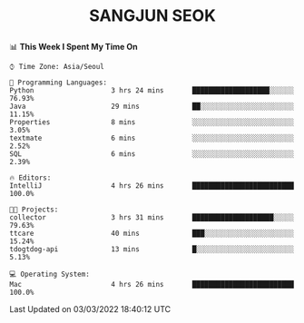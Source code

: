 <h1>
 <p align="center">
   SANGJUN SEOK
 </p>
</h1>

<!--START_SECTION:waka-->
📊 **This Week I Spent My Time On** 

```text
⌚︎ Time Zone: Asia/Seoul

💬 Programming Languages: 
Python                   3 hrs 24 mins       ███████████████████░░░░░░   76.93% 
Java                     29 mins             ██░░░░░░░░░░░░░░░░░░░░░░░   11.15% 
Properties               8 mins              ░░░░░░░░░░░░░░░░░░░░░░░░░   3.05% 
textmate                 6 mins              ░░░░░░░░░░░░░░░░░░░░░░░░░   2.52% 
SQL                      6 mins              ░░░░░░░░░░░░░░░░░░░░░░░░░   2.39%

🔥 Editors: 
IntelliJ                 4 hrs 26 mins       █████████████████████████   100.0%

🐱‍💻 Projects: 
collector                3 hrs 31 mins       ████████████████████░░░░░   79.63% 
ttcare                   40 mins             ███░░░░░░░░░░░░░░░░░░░░░░   15.24% 
tdogtdog-api             13 mins             █░░░░░░░░░░░░░░░░░░░░░░░░   5.13%

💻 Operating System: 
Mac                      4 hrs 26 mins       █████████████████████████   100.0%

```


 Last Updated on 03/03/2022 18:40:12 UTC
<!--END_SECTION:waka-->
